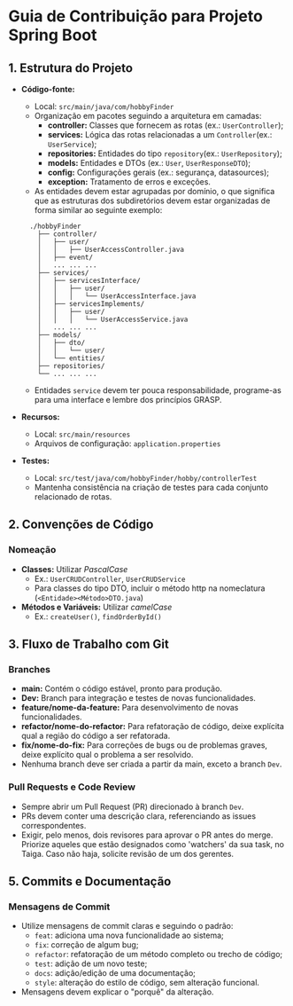 # Guia de Contribuição para Projeto Spring Boot

## 1. Estrutura do Projeto

- **Código-fonte:**
  - Local: `src/main/java/com/hobbyFinder`
  - Organização em pacotes seguindo a arquitetura em camadas:
    - **controller:** Classes que fornecem as rotas (ex.: `UserController`);
    - **services:** Lógica das rotas relacionadas a um `Controller`(ex.: `UserService`);
    - **repositories:** Entidades do tipo `repository`(ex.: `UserRepository`);
    - **models:** Entidades e DTOs (ex.: `User`, `UserResponseDTO`);
    - **config:** Configurações gerais (ex.: segurança, datasources);
    - **exception:** Tratamento de erros e exceções.
  - As entidades devem estar agrupadas por domínio, o que significa que as estruturas dos subdiretórios devem estar organizadas de forma similar ao seguinte exemplo:
  ```
    ./hobbyFinder
      ├── controller/
      │   ├── user/
      │   │   ├── UserAccessController.java
      │   ├── event/
      │   ... ... ...
      ├── services/
      │   ├── servicesInterface/
      │   │   ├── user/
      │   │   │   └── UserAccessInterface.java
      │   ├── servicesImplements/
      │   │   ├── user/
      │   │   │   └── UserAccessService.java
      │   ... ... ...
      ├── models/
      │   ├── dto/
      │   │   └── user/
      │   └── entities/
      ├── repositories/
      └── ... ... ...
    ```
  - Entidades `service` devem ter pouca responsabilidade, programe-as para uma interface e lembre dos princípios GRASP.

- **Recursos:**  
  - Local: `src/main/resources`
  - Arquivos de configuração: `application.properties`

- **Testes:**  
  - Local: `src/test/java/com/hobbyFinder/hobby/controllerTest`
  - Mantenha consistência na criação de testes para cada conjunto relacionado de rotas.

## 2. Convenções de Código

### Nomeação
- **Classes:** Utilizar _PascalCase_  
  - Ex.: `UserCRUDController`, `UserCRUDService`
  - Para classes do tipo DTO, incluir o método http na nomeclatura (`<Entidade><Método>DTO.java`)
- **Métodos e Variáveis:** Utilizar _camelCase_  
  - Ex.: `createUser()`, `findOrderById()`

## 3. Fluxo de Trabalho com Git

### Branches
- **main:** Contém o código estável, pronto para produção.
- **Dev:** Branch para integração e testes de novas funcionalidades.
- **feature/nome-da-feature:** Para desenvolvimento de novas funcionalidades.
- **refactor/nome-do-refactor:** Para refatoração de código, deixe explícita qual a região do código a ser refatorada.
- **fix/nome-do-fix:** Para correções de bugs ou de problemas graves, deixe explícito qual o problema a ser resolvido.
- Nenhuma branch deve ser criada a partir da main, exceto a branch `Dev`.

### Pull Requests e Code Review
- Sempre abrir um Pull Request (PR) direcionado à branch `Dev`.
- PRs devem conter uma descrição clara, referenciando as issues correspondentes.
- Exigir, pelo menos, dois revisores para aprovar o PR antes do merge. Priorize aqueles que estão designados como 'watchers' da sua task, no Taiga. Caso não haja, solicite revisão de um dos gerentes.

## 5. Commits e Documentação

### Mensagens de Commit
- Utilize mensagens de commit claras e seguindo o padrão:
  - `feat`: adiciona uma nova funcionalidade ao sistema;
  - `fix`: correção de algum bug;
  - `refactor`: refatoração de um método completo ou trecho de código;
  - `test`: adição de um novo teste;
  - `docs`: adição/edição de uma documentação;
  - `style`: alteração do estilo de código, sem alteração funcional.
- Mensagens devem explicar o "porquê" da alteração.


